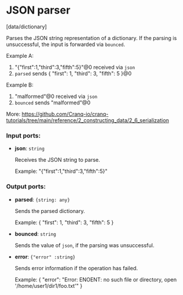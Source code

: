 # JSON parser

[data/dictionary]

Parses the JSON string representation of a dictionary.
If the parsing is unsuccessful, the input is forwarded via `bounced`.

Example A:
1. "{\"first\":1,\"third\":3,\"fifth\":5}"@0 received via `json`
2. `parsed` sends { "first": 1, "third": 3, "fifth": 5 }@0

Example B:
1. "malformed"@0 received via `json`
2. `bounced` sends "malformed"@0

More:
https://github.com/Cranq-io/cranq-tutorials/tree/main/reference/2_constructing_data/2_6_serialization

### Input ports:

* __json__: `string`

    Receives the JSON string to parse.
    
    Example:
    "{\"first\":1,\"third\":3,\"fifth\":5}"

### Output ports:

* __parsed__: `{string: any}`

    Sends the parsed dictionary.
    
    Example:
    { "first": 1, "third": 3, "fifth": 5 }


* __bounced__: `string`

    Sends the value of `json`, if the parsing was unsuccessful.


* __error__: `{"error" :string}`

    Sends error information if the operation has failed.
    
    Example: 
    {
      "error": "Error: ENOENT: no such file or directory, open '/home/user1/dir1/foo.txt'"
    }

